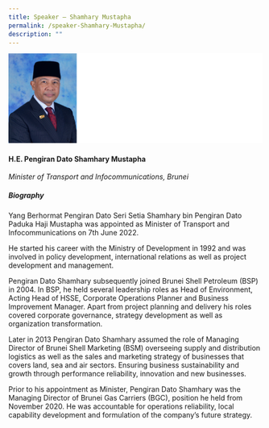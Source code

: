 ```yaml
---
title: Speaker – Shamhary Mustapha
permalink: /speaker-Shamhary-Mustapha/
description: ""
---
```

![](/images/Speakers/Shamhary%20Mustapha.jpg)

#### **H.E. Pengiran Dato Shamhary Mustapha**

*Minister of Transport and Infocommunications, Brunei*  

##### **Biography**
Yang Berhormat Pengiran Dato Seri Setia Shamhary bin Pengiran Dato Paduka Haji Mustapha was appointed as Minister of Transport and Infocommunications on 7th June 2022. 

He started his career with the Ministry of Development in 1992 and was involved in policy development, international relations as well as project development and management. 

Pengiran Dato Shamhary subsequently joined Brunei Shell Petroleum (BSP) in 2004. In BSP, he held several leadership roles as Head of Environment, Acting Head of HSSE, Corporate Operations Planner and Business Improvement Manager. Apart from project planning and delivery his roles covered corporate governance, strategy development as well as organization transformation.

Later in 2013 Pengiran Dato Shamhary assumed the role of Managing Director of Brunei Shell Marketing (BSM) overseeing supply and distribution logistics as well as the sales and marketing strategy of businesses that covers land, sea and air sectors. Ensuring business sustainability and growth through performance reliability, innovation and new businesses.

Prior to his appointment as Minister, Pengiran Dato Shamhary was the Managing Director of Brunei Gas Carriers (BGC), position he held from November 2020. He was accountable for operations reliability, local capability development and formulation of the company’s future strategy.